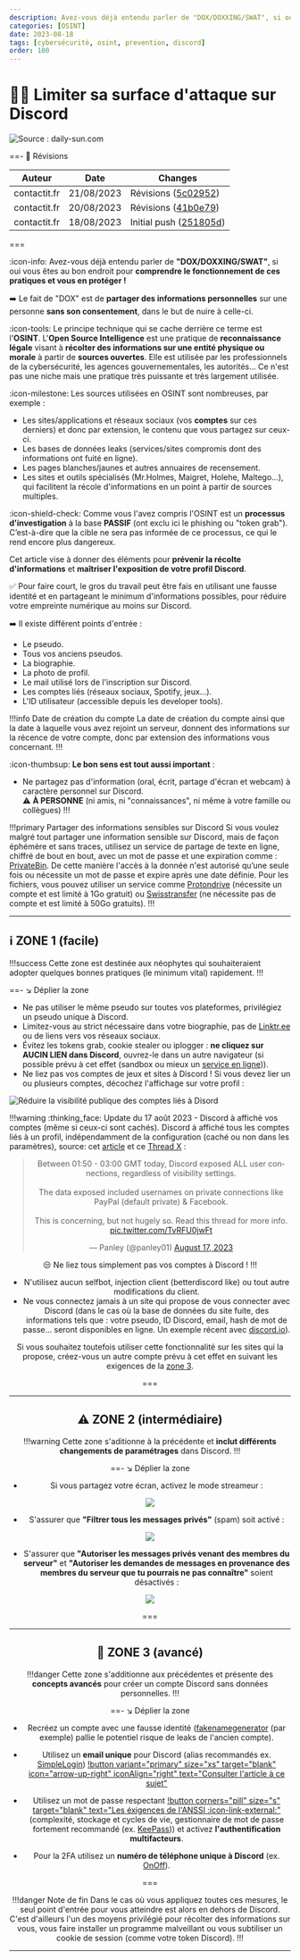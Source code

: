 ```yaml
---
description: Avez-vous déjà entendu parler de "DOX/DOXXING/SWAT", si oui vous êtes au bon endroit pour comprendre le fonctionnement de ces pratiques et vous en protéger !
categories: [OSINT]
date: 2023-08-18
tags: [cybersécurité, osint, prevention, discord]
order: 100
---
```


# 🙅‍♂️ Limiter sa surface d'attaque sur Discord

![Source : daily-sun.com](images/discord.webp)

==- :wrench: Révisions

Auteur | Date | Changes
--- | --- | ---
contactit.fr | 21/08/2023 | Révisions (<a href="https://github.com/didntchooseaname/docs.contactit.fr/commit/5c029529f32254c3fad2d1f06cd42d1c5f5ccc1b">5c02952</a>)
contactit.fr | 20/08/2023 | Révisions (<a href="https://github.com/didntchooseaname/docs.contactit.fr/commit/41b0e7985e50dc86e20a24e9824dcee533dc6046">41b0e79</a>)
contactit.fr | 18/08/2023 | Initial push (<a href="https://github.com/didntchooseaname/docs.contactit.fr/commit/251805d26eec472e6d7409dd51f42811e266b762">251805d</a>)

===

:icon-info: Avez-vous déjà entendu parler de **"DOX/DOXXING/SWAT"**, si oui vous êtes au bon endroit pour **comprendre le fonctionnement de ces pratiques et vous en protéger !** 

➡️ Le fait de "DOX" est de **partager des informations personnelles** sur une personne **sans son consentement**, dans le but de nuire à celle-ci.

:icon-tools: Le principe technique qui se cache derrière ce terme est l'**OSINT**. L'**Open Source Intelligence** est une pratique de **reconnaissance légale** visant à **récolter des informations sur une entité physique ou morale** à partir de **sources ouvertes**. Elle est utilisée par les professionnels de la cybersécurité, les agences gouvernementales, les autorités... Ce n'est pas une niche mais une pratique très puissante et très largement utilisée.  

:icon-milestone: Les sources utilisées en OSINT sont nombreuses, par exemple :  

- Les sites/applications et réseaux sociaux (vos **comptes** sur ces derniers) et donc par extension, le contenu que vous partagez sur ceux-ci.
- Les bases de données leaks (services/sites compromis dont des informations ont fuité en ligne).
- Les pages blanches/jaunes et autres annuaires de recensement.
- Les sites et outils spécialisés (Mr.Holmes, Maigret, Holehe, Maltego...), qui facilitent la récole d'informations en un point à partir de sources multiples.

:icon-shield-check: Comme vous l'avez compris l'OSINT est un **processus d'investigation** à la base **PASSIF** (ont exclu ici le phishing ou "token grab"). C’est-à-dire que la cible ne sera pas informée de ce processus, ce qui le rend encore plus dangereux.  

Cet article vise à donner des éléments pour **prévenir la récolte d'informations** et **maîtriser l'exposition de votre profil Discord**.  

✅ Pour faire court, le gros du travail peut être fais en utilisant une fausse identité et en partageant le minimum d'informations possibles, pour réduire votre empreinte numérique au moins sur Discord.

➡️ Il existe différent points d'entrée :  

- Le pseudo.
- Tous vos anciens pseudos.
- La biographie.
- La photo de profil.
- Le mail utilisé lors de l'inscription sur Discord.
- Les comptes liés (réseaux sociaux, Spotify, jeux...).
- L'ID utilisateur (accessible depuis les developer tools). 

!!!info Date de création du compte
La date de création du compte ainsi que la date à laquelle vous avez rejoint un serveur, donnent des informations sur la récence de votre compte, donc par extension des informations vous concernant.
!!!

:icon-thumbsup: **Le bon sens est tout aussi important** :

- Ne partagez pas d'information (oral, écrit, partage d'écran et webcam) à caractère personnel sur Discord.  
⚠️ **À PERSONNE** (ni amis, ni "connaissances", ni même à votre famille ou collègues) !!!

!!!primary Partager des informations sensibles sur Discord
Si vous voulez malgré tout partager une information sensible sur Discord, mais de façon éphémère et sans traces, utilisez un service de partage de texte en ligne, chiffré de bout en bout, avec un mot de passe et une expiration comme : <a href="https://privatebin.net" target="_blank">PrivateBin</a>. De cette manière l'accès à la donnée n'est autorisé qu’une seule fois ou nécessite un mot de passe et expire après une date définie. Pour les fichiers, vous pouvez utiliser un service comme <a href="https://proton.me/fr/drive" target="_blank">Protondrive</a> (nécessite un compte et est limité à 1Go gratuit) ou <a href="https://www.swisstransfer.com/fr-fr" target="_blank">Swisstransfer</a> (ne nécessite pas de compte et est limité à 50Go gratuits).
!!!

---

## ℹ️ ZONE 1 (facile)

!!!success
Cette zone est destinée aux néophytes qui souhaiteraient adopter quelques bonnes pratiques (le minimum vital) rapidement.
!!!

==- ↘️ Déplier la zone

- Ne pas utiliser le même pseudo sur toutes vos plateformes, privilégiez un pseudo unique à Discord.
- Limitez-vous au strict nécessaire dans votre biographie, pas de <a href="https://linktr.ee" target="_blank">Linktr.ee</a> ou de liens vers vos réseaux sociaux.
- Évitez les tokens grab, cookie stealer ou iplogger : **ne cliquez sur AUCIN LIEN dans Discord**, ouvrez-le dans un autre navigateur (si possible prévu à cet effet (sandbox ou mieux un <a href="https://www.browserling.com" target="_blank">service en ligne</a>)).
- Ne liez pas vos comptes de jeux et sites à Discord ! Si vous devez lier un ou plusieurs comptes, décochez l'affichage sur votre profil :  

![Réduire la visibilité publique des comptes liés à Disord](images/discord_private.png)

!!!warning :thinking_face: Update du 17 août 2023 - Discord à affiché vos comptes (même si ceux-ci sont cachés).
Discord à affiché tous les comptes liés à un profil, indépendamment de la configuration (caché ou non dans les paramètres), source: cet <a target="blank" href="https://discordpreviews.com/private-connections-bug">article</a> et ce <a target="blank" href="https://twitter.com/panley01/status/1692036545539101049">Thread X</a> :  

<center><blockquote class="twitter-tweet"><p lang="en" dir="ltr">Between 01:50 - 03:00 GMT today, Discord exposed ALL user connections, regardless of visibility settings.<br><br>The data exposed included usernames on private connections like PayPal (default private) &amp; Facebook.<br><br>This is concerning, but not hugely so. Read this thread for more info. <a href="https://t.co/TvRFU0jwFt">pic.twitter.com/TvRFU0jwFt</a></p>&mdash; Panley (@panley01) <a href="https://twitter.com/panley01/status/1692036545539101049?ref_src=twsrc%5Etfw">August 17, 2023</a></blockquote> <script async src="https://platform.twitter.com/widgets.js" charset="utf-8"></script><center>

:unamused: Ne liez tous simplement pas vos comptes à Discord !
!!!

- N'utilisez aucun selfbot, injection client (betterdiscord like) ou tout autre modifications du client.
- Ne vous connectez jamais à un site qui propose de vous connecter avec Discord (dans le cas où la base de données du site fuite, des informations tels que : votre pseudo, ID Discord, email, hash de mot de passe... seront disponibles en ligne. Un exemple récent avec <a target="blank" href="https://web.archive.org/web/20230823102446/https://discord.io">discord.io</a>).

Si vous souhaitez toutefois utiliser cette fonctionnalité sur les sites qui la propose, créez-vous un autre compte prévu à cet effet en suivant les exigences de la [zone 3](#zone-3-avancé).

===

---

## ⚠️ ZONE 2 (intermédiaire)

!!!warning
Cette zone s'aditionne à la précédente et **inclut différents changements de paramétrages** dans Discord.
!!!

==- ↘️ Déplier la zone

- Si vous partagez votre écran, activez le mode streameur :

![](images/discord_streamer.webp)

- S'assurer que **"Filtrer tous les messages privés"** (spam) soit activé :

![](images/discord_spam.png)

- S'assurer que **"Autoriser les messages privés venant des membres du serveur"** et **"Autoriser les demandes de messages en provenance des membres du serveur que tu pourrais ne pas connaître"** soient désactivés :

![](images/discord_messages.png)

===

---

## 🔐 ZONE 3 (avancé)

!!!danger
Cette zone s'additionne aux précédentes et présente des **concepts avancés** pour créer un compte Discord sans données personnelles.
!!!

==- ↘️ Déplier la zone

- Recréez un compte avec une fausse identité (<a href="https://www.fakenamegenerator.com" target="_blank">fakenamegenerator</a> (par exemple) pallie le potentiel risque de leaks de l'ancien compte).
- Utilisez un **email unique** pour Discord (alias recommandés ex. <a href="https://simplelogin.io" target="_blank">SimpleLogin</a>) [!button variant="primary" size="xs" target="blank" icon="arrow-up-right" iconAlign="right" text="Consulter l'article à ce sujet"](alias_mail.md)

- Utilisez un mot de passe respectant [!button corners="pill" size="s" target="blank" text="Les éxigences de l'ANSSI :icon-link-external:"](https://www.ssi.gouv.fr/guide/recommandations-relatives-a-lauthentification-multifacteur-et-aux-mots-de-passe/) (complexité, stockage et cycles de vie, gestionnaire de mot de passe fortement recommandé (ex. [KeePass](https://keepassxc.org))) et activez **l'authentification multifacteurs**.
- Pour la 2FA utilisez un **numéro de téléphone unique à Discord** (ex. <a href="https://www.onoff.app" target="_blank">OnOff</a>).

===

!!!danger Note de fin
Dans le cas où vous appliquez toutes ces mesures, le seul point d'entrée pour vous atteindre est alors en dehors de Discord. C'est d'ailleurs l'un des moyens privilégié pour récolter des informations sur vous, vous faire installer un programme malveillant ou vous subtiliser un cookie de session (comme votre token Discord).
!!!

---
